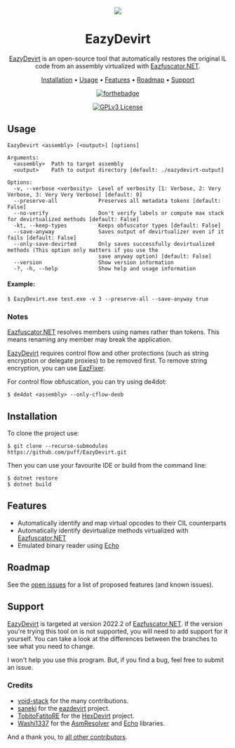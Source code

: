 <div align="center">

<img src="assets/Logo.png">

# EazyDevirt

[EazyDevirt] is an open-source tool that automatically restores the original IL code from an assembly virtualized with [Eazfuscator.NET].

[Installation](#installation) •
[Usage](#usage) •
[Features](#features) •
[Roadmap](#roadmap) •
[Support](#support)

[![forthebadge](https://forthebadge.com/images/badges/powered-by-black-magic.svg)](https://forthebadge.com)

[![GPLv3 License](https://img.shields.io/badge/License-GPL%20v3-orangered.svg)](https://opensource.org/licenses/)

</div>

## Usage
```
EazyDevirt <assembly> [<output>] [options]
```

```console
Arguments:
  <assembly>  Path to target assembly
  <output>    Path to output directory [default: ./eazydevirt-output]

Options:
  -v, --verbose <verbosity>  Level of verbosity [1: Verbose, 2: Very Verbose, 3: Very Very Verbose] [default: 0]
  --preserve-all             Preserves all metadata tokens [default: False]
  --no-verify                Don't verify labels or compute max stack for devirtualized methods [default: False]
  -kt, --keep-types          Keeps obfuscator types [default: False]
  --save-anyway              Saves output of devirtualizer even if it fails [default: False]
  --only-save-devirted       Only saves successfully devirtualized methods (This option only matters if you use the
                             save anyway option) [default: False]
  --version                  Show version information
  -?, -h, --help             Show help and usage information
```

#### Example:
```console
$ EazyDevirt.exe test.exe -v 3 --preserve-all --save-anyway true
```

### Notes
[Eazfuscator.NET] resolves members using names rather than tokens. 
This means renaming any member may break the application. 

[EazyDevirt] requires control flow and other protections (such as string encryption or delegate proxies) to be removed first.
To remove string encryption, you can use [EazFixer]. 

For control flow obfuscation, you can try using de4dot:
```console
$ de4dot <assembly> --only-cflow-deob
```

## Installation
To clone the project use:

```console
$ git clone --recurse-submodules https://github.com/puff/EazyDevirt.git
```

Then you can use your favourite IDE or build from the command line:

```console
$ dotnet restore
$ dotnet build
```

## Features
 - Automatically identify and map virtual opcodes to their CIL counterparts
 - Automatically identify devirtualize methods virtualized with [Eazfuscator.NET]
 - Emulated binary reader using [Echo]

## Roadmap
See the [open issues](https://github.com/puff/EazyDevirt/issues) for a list of proposed features (and known issues).

## Support
[EazyDevirt] is targeted at version 2022.2 of [Eazfuscator.NET]. 
If the version you're trying this tool on is not supported, you will need to add support for it yourself. You can take a look at the differences between the branches to see what you need to change.

I won't help you use this program. But, if you find a bug, feel free to submit an issue. 

### Credits
- [void-stack] for the many contributions.
- [saneki] for the [eazdevirt] project.
- [TobitoFatitoRE] for the [HexDevirt] project.
- [Washi1337] for the [AsmResolver] and [Echo] libraries.

And a thank you, to [all other contributors](https://github.com/puff/EazyDevirt/graphs/contributors). 

[EazyDevirt]:https://github.com/puff/EazyDevirt
[eazdevirt]:https://github.com/saneki/eazdevirt
[HexDevirt]:https://github.com/TobitoFatitoRE/HexDevirt
[TobitoFatitoRE]:https://github.com/TobitoFatitoRE
[void-stack]:https://github.com/void-stack
[saneki]:https://github.com/saneki
[Washi1337]:https://github.com/Washi1337
[AsmResolver]:https://github.com/Washi1337/AsmResolver
[Echo]:https://github.com/Washi1337/Echo
[Eazfuscator.NET]:https://www.gapotchenko.com/eazfuscator.net
[EazFixer]:https://github.com/holly-hacker/EazFixer
